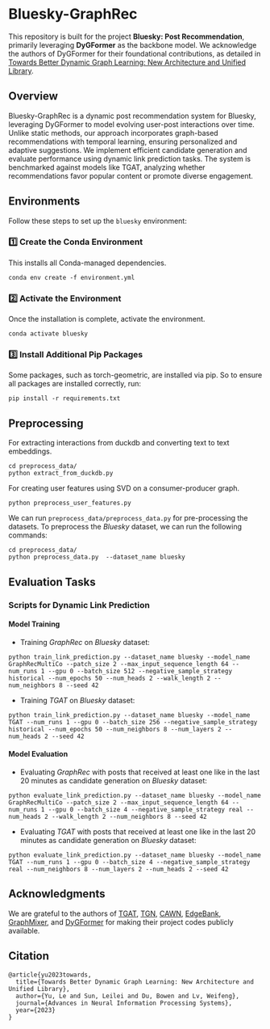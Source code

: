 # Bluesky-GraphRec

This repository is built for the project **Bluesky: Post Recommendation**, primarily leveraging **DyGFormer** as the backbone model. We acknowledge the authors of DyGFormer for their foundational contributions, as detailed in [Towards Better Dynamic Graph Learning: New Architecture and Unified Library](https://arxiv.org/abs/2303.13047).

## Overview

Bluesky-GraphRec is a dynamic post recommendation system for Bluesky, leveraging DyGFormer to model evolving user-post interactions over time. Unlike static methods, our approach incorporates graph-based recommendations with temporal learning, ensuring personalized and adaptive suggestions. We implement efficient candidate generation and evaluate performance using dynamic link prediction tasks. The system is benchmarked against models like TGAT, analyzing whether recommendations favor popular content or promote diverse engagement.

## Environments
Follow these steps to set up the `bluesky` environment:

### **1️⃣ Create the Conda Environment**
This installs all Conda-managed dependencies.
```
conda env create -f environment.yml
```
### **2️⃣ Activate the Environment**
Once the installation is complete, activate the environment.
```
conda activate bluesky
```
### **3️⃣ Install Additional Pip Packages**
Some packages, such as torch-geometric, are installed via pip. So to ensure all packages are installed correctly, run:
```
pip install -r requirements.txt
```

## Preprocessing
For extracting interactions from duckdb and converting text to text embeddings.
```{bash}
cd preprocess_data/
python extract_from_duckdb.py
```

For creating user features using SVD on a consumer-producer graph.
```{bash}
python preprocess_user_features.py
```

We can run ```preprocess_data/preprocess_data.py``` for pre-processing the datasets.
To preprocess the *Bluesky* dataset, we can run the following commands:
```{bash}
cd preprocess_data/
python preprocess_data.py  --dataset_name bluesky
```

## Evaluation Tasks

### Scripts for Dynamic Link Prediction

#### Model Training
* Training *GraphRec* on *Bluesky* dataset:
```{bash}
python train_link_prediction.py --dataset_name bluesky --model_name GraphRecMultiCo --patch_size 2 --max_input_sequence_length 64 --num_runs 1 --gpu 0 --batch_size 512 --negative_sample_strategy historical --num_epochs 50 --num_heads 2 --walk_length 2 --num_neighbors 8 --seed 42
```

* Training *TGAT* on *Bluesky* dataset:
```{bash}
python train_link_prediction.py --dataset_name bluesky --model_name TGAT --num_runs 1 --gpu 0 --batch_size 256 --negative_sample_strategy historical --num_epochs 50 --num_neighbors 8 --num_layers 2 --num_heads 2 --seed 42
```

#### Model Evaluation
* Evaluating *GraphRec* with posts that received at least one like in the last 20 minutes as candidate generation on *Bluesky* dataset:
```{bash}
python evaluate_link_prediction.py --dataset_name bluesky --model_name GraphRecMultiCo --patch_size 2 --max_input_sequence_length 64 --num_runs 1 --gpu 0 --batch_size 4 --negative_sample_strategy real --num_heads 2 --walk_length 2 --num_neighbors 8 --seed 42
```

* Evaluating *TGAT* with posts that received at least one like in the last 20 minutes as candidate generation on *Bluesky* dataset:
```{bash}
python evaluate_link_prediction.py --dataset_name bluesky --model_name TGAT --num_runs 1 --gpu 0 --batch_size 4 --negative_sample_strategy real --num_neighbors 8 --num_layers 2 --num_heads 2 --seed 42
```

## Acknowledgments

We are grateful to the authors of 
[TGAT](https://github.com/StatsDLMathsRecomSys/Inductive-representation-learning-on-temporal-graphs), 
[TGN](https://github.com/twitter-research/tgn), 
[CAWN](https://github.com/snap-stanford/CAW), 
[EdgeBank](https://github.com/fpour/DGB),
[GraphMixer](https://github.com/CongWeilin/GraphMixer), and
[DyGFormer](https://github.com/yule-BUAA/DyGLib) for making their project codes publicly available.

## Citation

```{bibtex}
@article{yu2023towards,
  title={Towards Better Dynamic Graph Learning: New Architecture and Unified Library},
  author={Yu, Le and Sun, Leilei and Du, Bowen and Lv, Weifeng},
  journal={Advances in Neural Information Processing Systems},
  year={2023}
}
```
